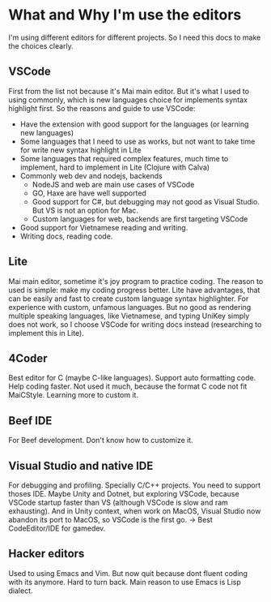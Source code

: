 # What and Why I'm use the editors
I'm using different editors for different projects. So I need this docs to make the choices clearly.


## VSCode
First from the list not because it's Mai main editor. But it's what I used to using commonly, which is new languages choice for implements syntax highlight first. So the reasons and guide to use VSCode:
- Have the extension with good support for the languages (or learning new languages)
- Some languages that I need to use as works, but not want to take time for write new syntax highlight in Lite
- Some languages that required complex features, much time to implement, hard to implement in Lite (Clojure with Calva)
- Commonly web dev and nodejs, backends
    - NodeJS and web are main use cases of VSCode
    - GO, Haxe are have well supported
    - Good support for C#, but debugging may not good as Visual Studio. But VS is not an option for Mac.
    - Custom languages for web, backends are first targeting VSCode
- Good support for Vietnamese reading and writing.
- Writing docs, reading code.


## Lite
Mai main editor, sometime it's joy program to practice coding. The reason to used is simple: make my coding progress better.
Lite have advantages, that can be easily and fast to create custom language syntax highlighter. For experience with custom, unfamous languages. But no good as rendering multiple speaking languages, like Vietnamese, and typing UniKey simply does not work, so I choose VSCode for writing docs instead (researching to implement this in Lite).


## 4Coder
Best editor for C (maybe C-like languages). Support auto formatting code. Help coding faster. Not used it much, because the format C code not fit MaiCStyle. Learning more to custom it.


## Beef IDE
For Beef development. Don't know how to customize it.


## Visual Studio and native IDE
For debugging and profiling. Specially C/C++ projects. You need to support thoses IDE.
Maybe Unity and Dotnet, but exploring VSCode, because VSCode startup faster than VS (although VSCode is slow and ram exhausting).
And in Unity context, when work on MacOS, Visual Studio now abandon its port to MacOS, so VSCode is the first go.
-> Best CodeEditor/IDE for gamedev. 


## Hacker editors
Used to using Emacs and Vim. But now quit because dont fluent coding with its anymore. Hard to turn back.
Main reason to use Emacs is Lisp dialect.